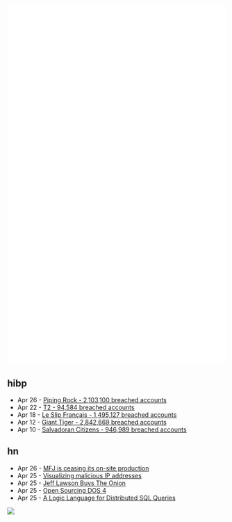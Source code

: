 ![Metrics](https://raw.githubusercontent.com/phixion/phixion/master/metrics.svg)

## hibp

<!--
for https://github.com/phixion/phixion/blob/main/.github/workflows/feeds.yml
-->
<!--START_SECTION:haveibeenpwnd-->
- Apr 26 - [Piping Rock - 2,103,100 breached accounts](https://haveibeenpwned.com/PwnedWebsites#PipingRock)
- Apr 22 - [T2 - 94,584 breached accounts](https://haveibeenpwned.com/PwnedWebsites#T2)
- Apr 18 - [Le Slip Français - 1,495,127 breached accounts](https://haveibeenpwned.com/PwnedWebsites#LeSlipFrancais)
- Apr 12 - [Giant Tiger - 2,842,669 breached accounts](https://haveibeenpwned.com/PwnedWebsites#GiantTiger)
- Apr 10 - [Salvadoran Citizens - 946,989 breached accounts](https://haveibeenpwned.com/PwnedWebsites#SalvadoranCitizens)
<!--END_SECTION:haveibeenpwnd-->

## hn

<!--
for https://github.com/phixion/phixion/blob/main/.github/workflows/feeds.yml
-->
<!--START_SECTION:hn-->
- Apr 26 - [MFJ is ceasing its on-site production](https://mailchi.mp/62e24f2ccc99/a-heavy-sad-heart)
- Apr 25 - [Visualizing malicious IP addresses](https://romeov.github.io/malicious_ip_addresses/malicious_ip_analysis.html)
- Apr 25 - [Jeff Lawson Buys The Onion](https://www.nytimes.com/2024/04/25/business/media/the-onion-sold.html)
- Apr 25 - [Open Sourcing DOS 4](https://www.hanselman.com/blog/open-sourcing-dos-4)
- Apr 25 - [A Logic Language for Distributed SQL Queries](https://www.osohq.com/post/logic-language-distributed-sql-queries)
<!--END_SECTION:hn-->

<!--
for https://yhype.me
-->
![](https://hit.yhype.me/github/profile?user_id=13013670)
